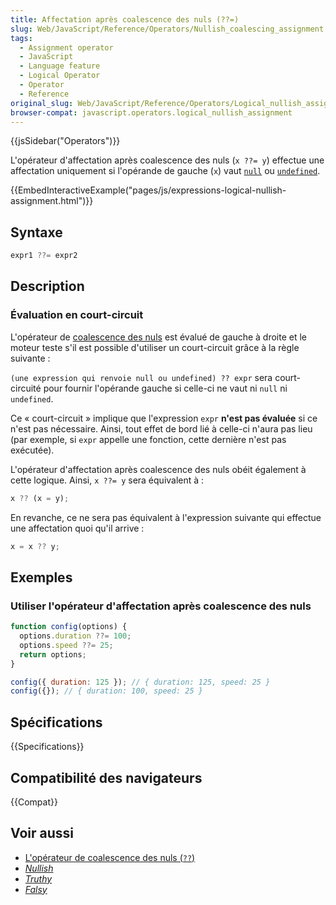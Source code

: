 ```yaml
---
title: Affectation après coalescence des nuls (??=)
slug: Web/JavaScript/Reference/Operators/Nullish_coalescing_assignment
tags:
  - Assignment operator
  - JavaScript
  - Language feature
  - Logical Operator
  - Operator
  - Reference
original_slug: Web/JavaScript/Reference/Operators/Logical_nullish_assignment
browser-compat: javascript.operators.logical_nullish_assignment
---
```


{{jsSidebar("Operators")}}

L'opérateur d'affectation après coalescence des nuls (`x ??= y`) effectue une affectation uniquement si l'opérande de gauche (`x`) vaut [`null`](/fr/docs/Web/JavaScript/Reference/Global_Objects/null) ou [`undefined`](/fr/docs/Web/JavaScript/Reference/Global_Objects/null).

{{EmbedInteractiveExample("pages/js/expressions-logical-nullish-assignment.html")}}

## Syntaxe

```js
expr1 ??= expr2
```

## Description

### Évaluation en court-circuit

L'opérateur de [coalescence des nuls](/fr/docs/Web/JavaScript/Reference/Operators/Nullish_coalescing_operator) est évalué de gauche à droite et le moteur teste s'il est possible d'utiliser un court-circuit grâce à la règle suivante :

`(une expression qui renvoie null ou undefined) ?? expr` sera court-circuité pour fournir l'opérande gauche si celle-ci ne vaut ni `null` ni `undefined`.

Ce « court-circuit » implique que l'expression `expr` **n'est pas évaluée** si ce n'est pas nécessaire. Ainsi, tout effet de bord lié à celle-ci n'aura pas lieu (par exemple, si `expr` appelle une fonction, cette dernière n'est pas exécutée).

L'opérateur d'affectation après coalescence des nuls obéit également à cette logique. Ainsi, `x ??= y` sera équivalent à :

```js
x ?? (x = y);
```

En revanche, ce ne sera pas équivalent à l'expression suivante qui effectue une affectation quoi qu'il arrive :

```js example-bad
x = x ?? y;
```

## Exemples

### Utiliser l'opérateur d'affectation après coalescence des nuls

```js
function config(options) {
  options.duration ??= 100;
  options.speed ??= 25;
  return options;
}

config({ duration: 125 }); // { duration: 125, speed: 25 }
config({}); // { duration: 100, speed: 25 }
```

## Spécifications

{{Specifications}}

## Compatibilité des navigateurs

{{Compat}}

## Voir aussi

- [L'opérateur de coalescence des nuls (`??`)](/fr/docs/Web/JavaScript/Reference/Operators/Nullish_coalescing_operator)
- [_Nullish_](/fr/docs/Glossary/Nullish)
- [_Truthy_](/fr/docs/Glossary/Truthy)
- [_Falsy_](/fr/docs/Glossary/Falsy)
